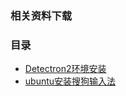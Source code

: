 ### 相关资料下载
### 目录
- [Detectron2环境安装](source/env/Detectron2.md)
- [ubuntu安装搜狗输入法](source/env/ch1.md)
